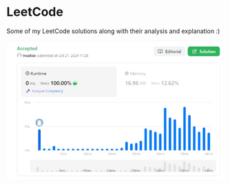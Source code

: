 # LeetCode
Some of my LeetCode solutions along with their analysis and explanation :)

<img src="LeetCode100.jpg" alt="100% Runtime">
